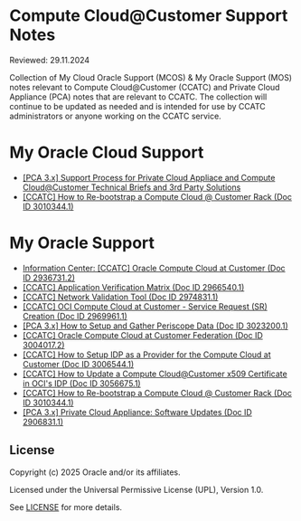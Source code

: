 # Compute Cloud@Customer Support Notes 

Reviewed: 29.11.2024

Collection of My Cloud Oracle Support (MCOS) & My Oracle Support (MOS) notes relevant to Compute Cloud@Customer (CCATC) and Private Cloud Appliance (PCA) notes that are relevant to CCATC. The collection will continue to be updated as needed and is intended for use by CCATC administrators or anyone working on the CCATC service.

# My Oracle Cloud Support

- [[PCA 3.x] Support Process for Private Cloud Appliace and Compute Cloud@Customer Technical Briefs and 3rd Party Solutions](https://support.oracle.com/ic/builder/rt/customer_portal/live/webApps/customer-portal/?kmExternalId=KB159007)
- [[CCATC] How to Re-bootstrap a Compute Cloud @ Customer Rack (Doc ID 3010344.1)](https://support.oracle.com/ic/builder/rt/customer_portal/live/webApps/customer-portal/?anchorId=&documentId=KB161124)

# My Oracle Support

- [Information Center: [CCATC] Oracle Compute Cloud at Customer (Doc ID 2936731.2)]()
- [[CCATC] Application Verification Matrix (Doc ID 2966540.1)](https://support.oracle.com/epmos/faces/DocumentDisplay?id=2966540.1)
- [[CCATC] Network Validation Tool (Doc ID 2974831.1)](https://support.oracle.com/epmos/faces/DocumentDisplay?id=2974831.1)
- [[CCATC] OCI Compute Cloud at Customer - Service Request (SR) Creation (Doc ID 2969961.1)](https://support.oracle.com/epmos/faces/DocumentDisplay?id=2969961.1)
- [[PCA 3.x] How to Setup and Gather Periscope Data (Doc ID 3023200.1)](https://support.oracle.com/epmos/faces/DocumentDisplay?id=3023200.1)
- [[CCATC] Oracle Compute Cloud at Customer Federation (Doc ID 3004017.2)](https://support.oracle.com/epmos/faces/DocumentDisplay?id=3004017.2)
- [[CCATC] How to Setup IDP as a Provider for the Compute Cloud at Customer (Doc ID 3006544.1)](https://support.oracle.com/epmos/faces/DocumentDisplay?id=3006544.1)
- [[CCATC] How to Update a Compute Cloud@Customer x509 Certificate in OCI's IDP (Doc ID 3056675.1)](https://support.oracle.com/epmos/faces/DocumentDisplay?id=3056675.1)
- [[CCATC] How to Re-bootstrap a Compute Cloud @ Customer Rack (Doc ID 3010344.1)](https://support.oracle.com/epmos/faces/DocumentDisplay?id=3010344.1)
- [[PCA 3.x] Private Cloud Appliance: Software Updates (Doc ID 2906831.1)](https://support.oracle.com/epmos/faces/DocumentDisplay?id=2906831.1)

## License

Copyright (c) 2025 Oracle and/or its affiliates.

Licensed under the Universal Permissive License (UPL), Version 1.0.

See [LICENSE](https://github.com/oracle-devrel/technology-engineering/blob/main/LICENSE) for more details.